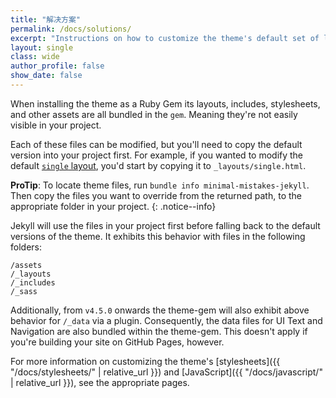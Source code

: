 ```yaml
---
title: "解决方案"
permalink: /docs/solutions/
excerpt: "Instructions on how to customize the theme's default set of layouts, includes, and stylesheets when using the Ruby Gem version."
layout: single
class: wide
author_profile: false
show_date: false
---
```


When installing the theme as a Ruby Gem its layouts, includes, stylesheets, and other assets are all bundled in the `gem`. Meaning they're not easily visible in your project.

Each of these files can be modified, but you'll need to copy the default version into your project first. For example, if you wanted to modify the default [`single` layout](https://github.com/mmistakes/minimal-mistakes/blob/master/_layouts/single.html), you'd start by copying it to `_layouts/single.html`.

**ProTip**: To locate theme files, run `bundle info minimal-mistakes-jekyll`. Then copy the files you want to override from the returned path, to the appropriate folder in your project.
{: .notice--info}

Jekyll will use the files in your project first before falling back to the default versions of the theme. It exhibits this behavior with files in the following folders:

```
/assets
/_layouts
/_includes
/_sass
```

Additionally, from `v4.5.0` onwards the theme-gem will also exhibit above behavior for `/_data` via a plugin.
Consequently, the data files for UI Text and Navigation are also bundled within the theme-gem.
This doesn't apply if you're building your site on GitHub Pages, however.

For more information on customizing the theme's [stylesheets]({{ "/docs/stylesheets/" | relative_url }}) and [JavaScript]({{ "/docs/javascript/" | relative_url }}), see the appropriate pages.
